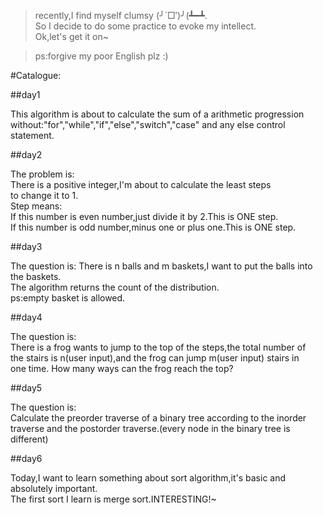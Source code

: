 >recently,I find myself clumsy (╯`□′)╯(┻━┻.  
So I decide to do some practice to evoke my intellect.  
Ok,let's get it on~  

>ps:forgive my poor English plz :)  

#Catalogue:

##day1

This algorithm is about to calculate the sum of a arithmetic progression  
without:"for","while","if","else","switch","case" and any else control  
statement.  

##day2

The problem is:  
There is a positive integer,I'm about to calculate the least steps  
to change it to 1.  
Step means:  
If this number is even number,just divide it by 2.This is ONE step.  
If this number is odd number,minus one or plus one.This is ONE step.  

##day3

The question is:
There is n balls and m baskets,I want to put the balls into the baskets.  
The algorithm returns the count of the distribution.  
ps:empty basket is allowed.  

##day4

The question is:  
There is a frog wants to jump to the top of the steps,the total number of  
the stairs is n(user input),and the frog can jump m(user input) stairs in  
one time.
How many ways can the frog reach the top?  

##day5

The question is:  
Calculate the preorder traverse of a binary tree according to the inorder  
traverse and the postorder traverse.(every node in the binary tree is different)  

##day6

Today,I want to learn something about sort algorithm,it's basic and absolutely important.  
The first sort I learn is merge sort.INTERESTING!~  





